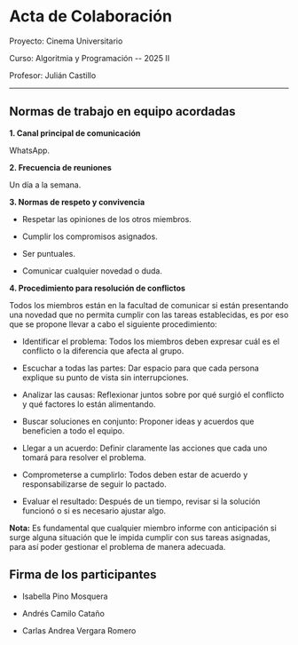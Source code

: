 # Acta de Colaboración

Proyecto: Cinema Universitario

Curso: Algoritmia y Programación -- 2025 II

Profesor: Julián Castillo

---

## Normas de trabajo en equipo acordadas

**1\. Canal principal de comunicación** 

WhatsApp.



**2\. Frecuencia de reuniones** 

Un día a la semana.



**3\. Normas de respeto y convivencia**

-   Respetar las opiniones de los otros miembros.

-   Cumplir los compromisos asignados.

-   Ser puntuales.

-   Comunicar cualquier novedad o duda.



**4\. Procedimiento para resolución de conflictos**

Todos los miembros están en la facultad de comunicar si están
presentando una novedad que no permita cumplir con las tareas
establecidas, es por eso que se propone llevar a cabo el siguiente
procedimiento:

-   Identificar el problema: Todos los miembros deben expresar cuál es el conflicto o la diferencia que afecta al grupo.

-   Escuchar a todas las partes: Dar espacio para que cada persona explique su punto de vista sin interrupciones.

-   Analizar las causas: Reflexionar juntos sobre por qué surgió el conflicto y qué factores lo están alimentando.

-   Buscar soluciones en conjunto: Proponer ideas y acuerdos que beneficien a todo el equipo.

-   Llegar a un acuerdo: Definir claramente las acciones que cada uno tomará para resolver el problema.

-   Comprometerse a cumplirlo: Todos deben estar de acuerdo y responsabilizarse de seguir lo pactado.

-   Evaluar el resultado: Después de un tiempo, revisar si la solución funcionó o si es necesario ajustar algo.

**Nota:** Es fundamental que cualquier miembro informe con anticipación
si surge alguna situación que le impida cumplir con sus tareas
asignadas, para así poder gestionar el problema de manera adecuada.

## Firma de los participantes

-   Isabella Pino Mosquera

-   Andrés Camilo Cataño

-   Carlas Andrea Vergara Romero
